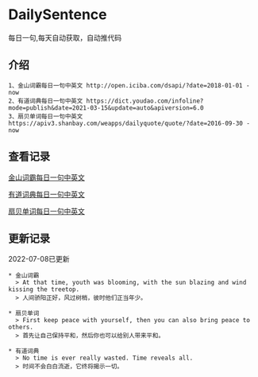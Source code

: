 # DailySentence

每日一句,每天自动获取，自动推代码

## 介绍

```
1、金山词霸每日一句中英文 http://open.iciba.com/dsapi/?date=2018-01-01 - now
2、有道词典每日一句中英文 https://dict.youdao.com/infoline?mode=publish&date=2021-03-15&update=auto&apiversion=6.0
3、扇贝单词每日一句中英文 https://apiv3.shanbay.com/weapps/dailyquote/quote/?date=2016-09-30 - now
```

## 查看记录

[金山词霸每日一句中英文](./data/iciba/)

[有道词典每日一句中英文](./data/youdao/)

[扇贝单词每日一句中英文](./data/shanbay/)

## 更新记录
2022-07-08已更新 
```
* 金山词霸
  > At that time, youth was blooming, with the sun blazing and wind kissing the treetop.
  > 人间骄阳正好，风过树梢，彼时他们正当年少。

* 扇贝单词
  > First keep peace with yourself, then you can also bring peace to others.
  > 首先让自己保持平和，然后你也可以给别人带来平和。

* 有道词典
  > No time is ever really wasted. Time reveals all.
  > 时间不会白白流逝，它终将揭示一切。

```
